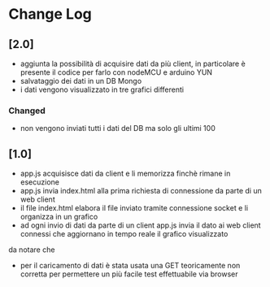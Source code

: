 # Change Log

## [2.0]
- aggiunta la possibilità di acquisire dati da più client, in particolare è presente il codice per farlo con nodeMCU e arduino YUN
- salvataggio dei dati in un DB Mongo
- i dati vengono visualizzato in tre grafici differenti

### Changed
- non vengono inviati tutti i dati del DB ma solo gli ultimi 100

## [1.0]
- app.js acquisisce dati da client e li memorizza finchè rimane in esecuzione
- app.js invia index.html alla prima richiesta di connessione da parte di un web client
- il file index.html elabora il file inviato tramite connessione socket e li organizza in un grafico
- ad ogni invio di dati da parte di un client app.js invia il dato ai web client connessi che aggiornano in tempo reale il grafico visualizzato

da notare che 
- per il caricamento di dati è stata usata una GET teoricamente non corretta per permettere un più facile test effettuabile via browser
